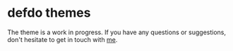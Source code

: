 # defdo themes

The theme is a work in progress. If you have any questions or suggestions, don't hesitate to get in touch with [me](mailto:defdo@paridin.com).
